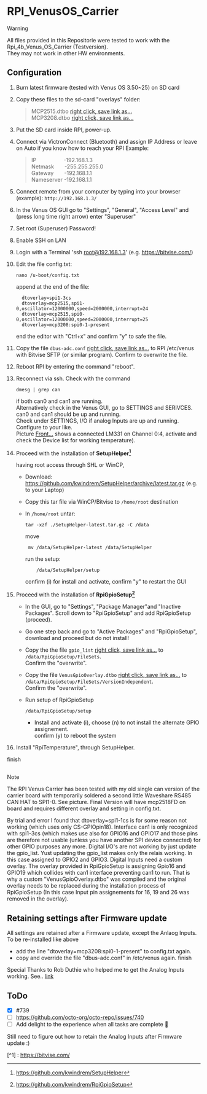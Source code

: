 # RPI_VenusOS_Carrier

> [!WARNING]
> All files provided in this Repositorie were tested to work with the Rpi_4b_Venus_OS_Carrier (Testversion).  
> They may not work in other HW environments.
##
## Configuration

1)	Burn latest firmware (tested with Venus OS 3.50~25) on SD card 
2)  Copy these files to the sd-card "overlays" folder:

    
     > MCP2515.dtbo  [right click, save link as...](Files/mcp2515.dtbo)  
     > MCP3208.dtbo  [right click, save link as...](Files/mcp3208.dtbo)  
	
3)  Put the SD card inside RPI, power-up.
4) Connect via VictronConnect (Bluetooth) and assign IP Address or leave on Auto if you know how to reach your RPI 
   Example:
   
   >  IP   &nbsp;&nbsp;&nbsp;&nbsp;&nbsp;&nbsp;&nbsp;&nbsp;&nbsp;&nbsp;&nbsp;&nbsp;&nbsp;&nbsp;&nbsp;&nbsp; -192.168.1.3  
   >  Netmask	&nbsp;&nbsp;&nbsp;&nbsp;&nbsp;  -255.255.255.0  
   >  Gateway	&nbsp;&nbsp;&nbsp;&nbsp;&nbsp;  -192.168.1.1  
   >   Nameserver	  -192.168.1.1   

7)	Connect remote from your computer by typing into your browser (example):
	  `http://192.168.1.3/`
5)	In the Venus OS GUI go to "Settings", "General", "Access Level" and (press long time right arrow) enter "Superuser"
6)	Set root (Superuser) Password!
7) 	Enable SSH on LAN
8)  Login with a Terminal 'ssh root@192.168.1.3' (e.g. https://bitvise.com/)
9)  Edit the file config.txt:  
    ```  
    nano /u-boot/config.txt  
    ```
     append at the end of the file:    
    ```
	  dtoverlay=spi1-3cs
	  dtoverlay=mcp2515,spi1-0,oscillator=12000000,speed=2000000,interrupt=24
	  dtoverlay=mcp2515,spi0-0,oscillator=12000000,speed=2000000,interrupt=25
	  dtoverlay=mcp3208:spi0-1-present
	```  
	  end the editor with "Ctrl+x" and confirm "y" to safe the file.
	
11) Copy the file `dbus-adc.conf` [right click, save link as...](Files/dbus-adc.conf) to RPI /etc/venus with Bitvise SFTP (or similar program). Confirm to overwrite the file. 
12) Reboot RPI by entering the command "reboot".
13) Reconnect via ssh. Check with the command
      ```
      dmesg | grep can
      ```
      if both can0 and can1 are running.  
	  Alternatively check in the Venus GUI, go to SETTINGS and SERIVCES. can0 and can1 should be up and running.  
         Check under SETTINGS, I/O if analog Inputs are up and running. Configure to your like.  
        Picture [Front...](Pictures/Test_Carrier_Front.jpg)  shows a connected LM331 on Channel 0:4, activate and check the Device list for working temperature).
14)	Proceed with the installation of **SetupHelper[^2]**
  
	having root access through SHL or WinCP, 
	- Download: https://github.com/kwindrem/SetupHelper/archive/latest.tar.gz (e.g. to your Laptop)
	- Copy this tar file via WinCP/Bitvise to `/home/root` destination
	- In `/home/root` untar:  
  	  ``` 
	  tar -xzf ./SetupHelper-latest.tar.gz -C /data  
	  ```
     
 	  move  
	  ```
   	   mv /data/SetupHelper-latest /data/SetupHelper  
	  ```  
   
   	  run the setup:  
	  ```
          /data/SetupHelper/setup  
   	  ```  
	  confirm (i) for install and activate, confirm "y" to restart the GUI

15)	Proceed with the installation of **RpiGpioSetup[^3]**

	- In the GUI, go to "Settings", "Package Manager"and "Inactive Packages". Scroll down to "RpiGpioSetup" and add RpiGpioSetup (proceed).
	- Go one step back and go to "Active Packages" and "RpiGpioSetup", download and proceed but do not install!
	- Copy the the file `gpio_list` [right click, save link as...](Files/gpio_list) to `/data/RpiGpioSetup/FileSets`.  
	  Confirm the "overwrite".  
	- Copy the file `VenusGpioOverlay.dtbo` [right click, save link as...](Files/VenusGpioOverlay.dtbo) to `/data/RpiGpioSetup/FileSets/VersionIndependent`.  
	  Confirm the "overwrite".
   
	- Run setup of RpiGpioSetup  
	  ```  
 	  /data/RpiGpioSetup/setup
 	  ```  
       - Install and activate (i), choose (n) to not install the alternate GPIO assignement.   
	  confirm (y) to reboot the system  
		
16) Install "RpiTemperature", through SetupHelper.

finish
##


> [!NOTE]
> The RPI Venus Carrier has been tested with my old single can version of the carrier board with temporarily soldered a second little Waveshare RS485 CAN HAT to SPI1-0. See picture.
> Final Version will have mcp2518FD on board and requires different overlay and setting in config.txt.

By trial and error I found that dtoverlay=spi1-1cs is for some reason not working (which uses only CS-GPIOpin18). Interface can1 is only recognized with spi1-3cs (which makes use also for GPIO16 and GPIO17 and those pins are therefore not usable (unless you have another SPI device connected) for other GPIO purposes any more.
Digital I/O's are not working by just update the gpio_list. Yust updating the gpio_list makes only the relais working. In this case assigned to GPIO2 and GPIO3.
Digital Inputs need a custom overlay. The overlay provided in RpiGpioSetup is assigning Gpio16 and GPIO19 which collides with can1 interface preventing can1 to run. 
That is why a custom "VenusGpioOverlay.dtbo" was compiled and the original overlay needs to be replaced during the installation process of RpiGpioSetup (In this case Input pin assignements for 16, 19 and 26 was removed in the overlay).



<!-- COMMENT -->
<!-- TO DO: add more details about me later -->

## Retaining settings after Firmware update
All settings are retained after a Firmware update, except the Anlaog Inputs. To be re-installed like above 
- add the line "dtoverlay=mcp3208:spi0-1-present" to config.txt again.
- copy and override the file "dbus-adc.conf" in /etc/venus again.
finish

Special Thanks to Rob Duthie who helped me to get the Analog Inputs working. See.. [link](https://communityarchive.victronenergy.com/articles/38710/victron-raspi-hat.html)

## ToDo
- [x] #739
- [ ] https://github.com/octo-org/octo-repo/issues/740
- [ ] Add delight to the experience when all tasks are complete :tada:

Still need to figure out how to retain the Analog Inputs after Firmware update :)

[^1] : https://bitvise.com/
[^2]: https://github.com/kwindrem/SetupHelper
[^3]: https://github.com/kwindrem/RpiGpioSetup
